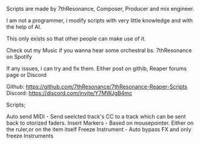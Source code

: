 Scripts are made by 7thResonance, Composer, Producer and mix engineer.

I am not a programmer, i modify scripts with very little knowledge and with the help of AI.

This only exists so that other people can make use of it.

Check out my Music if you wanna hear some orchestral bs. 7thResonance on Spotify

If any issues, i can try and fix them. Either post on githib, Reaper forums page or Discord


Github: https://github.com/7thResonance/7thResonance-Reaper-Scripts
Discord: https://discord.com/invite/Y7MWJgB4mc


Scripts;

Auto send MIDI - Send seelcted track's CC to a track which can be sent back to otorized faders.
Insert Markers - Based on mousepointer. Either on the ruler,or on the item itself
Freeze Instrument - Auto bypass FX and only freeze Instruments
